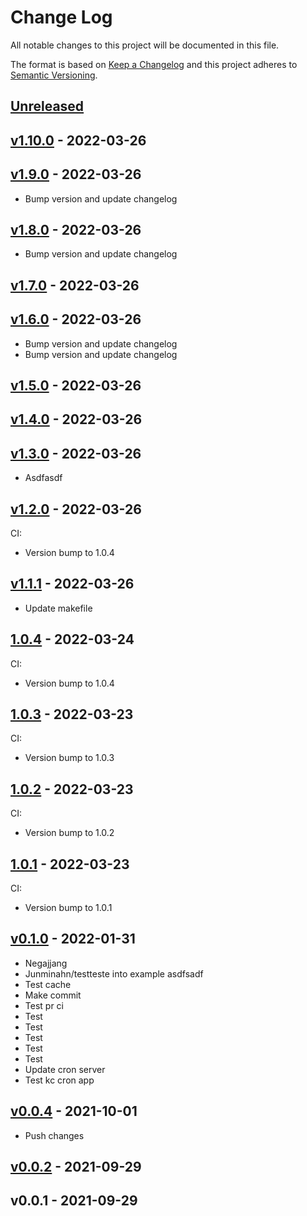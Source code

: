 # Change Log

All notable changes to this project will be documented in this file.

The format is based on [Keep a Changelog](http://keepachangelog.com/) and this
project adheres to [Semantic Versioning](http://semver.org/).

<a name="unreleased"></a>
## [Unreleased]



<a name="v1.10.0"></a>
## [v1.10.0] - 2022-03-26



<a name="v1.9.0"></a>
## [v1.9.0] - 2022-03-26

- Bump version and update changelog


<a name="v1.8.0"></a>
## [v1.8.0] - 2022-03-26

- Bump version and update changelog


<a name="v1.7.0"></a>
## [v1.7.0] - 2022-03-26



<a name="v1.6.0"></a>
## [v1.6.0] - 2022-03-26

- Bump version and update changelog
- Bump version and update changelog


<a name="v1.5.0"></a>
## [v1.5.0] - 2022-03-26



<a name="v1.4.0"></a>
## [v1.4.0] - 2022-03-26



<a name="v1.3.0"></a>
## [v1.3.0] - 2022-03-26

- Asdfasdf


<a name="v1.2.0"></a>
## [v1.2.0] - 2022-03-26
CI:
- Version bump to 1.0.4


<a name="v1.1.1"></a>
## [v1.1.1] - 2022-03-26

- Update makefile


<a name="1.0.4"></a>
## [1.0.4] - 2022-03-24
CI:
- Version bump to 1.0.4


<a name="1.0.3"></a>
## [1.0.3] - 2022-03-23
CI:
- Version bump to 1.0.3


<a name="1.0.2"></a>
## [1.0.2] - 2022-03-23
CI:
- Version bump to 1.0.2


<a name="1.0.1"></a>
## [1.0.1] - 2022-03-23
CI:
- Version bump to 1.0.1


<a name="v0.1.0"></a>
## [v0.1.0] - 2022-01-31

- Negajjang
- Junminahn/testteste into example asdfsadf
- Test cache
- Make commit
- Test pr ci
- Test
- Test
- Test
- Test
- Test
- Update cron server
- Test kc cron app


<a name="v0.0.4"></a>
## [v0.0.4] - 2021-10-01

- Push changes


<a name="v0.0.2"></a>
## [v0.0.2] - 2021-09-29



<a name="v0.0.1"></a>
## v0.0.1 - 2021-09-29



[Unreleased]: https://github.com/junminahn/testteste/compare/v1.10.0...HEAD
[v1.10.0]: https://github.com/junminahn/testteste/compare/v1.9.0...v1.10.0
[v1.9.0]: https://github.com/junminahn/testteste/compare/v1.8.0...v1.9.0
[v1.8.0]: https://github.com/junminahn/testteste/compare/v1.7.0...v1.8.0
[v1.7.0]: https://github.com/junminahn/testteste/compare/v1.6.0...v1.7.0
[v1.6.0]: https://github.com/junminahn/testteste/compare/v1.5.0...v1.6.0
[v1.5.0]: https://github.com/junminahn/testteste/compare/v1.4.0...v1.5.0
[v1.4.0]: https://github.com/junminahn/testteste/compare/v1.3.0...v1.4.0
[v1.3.0]: https://github.com/junminahn/testteste/compare/v1.2.0...v1.3.0
[v1.2.0]: https://github.com/junminahn/testteste/compare/v1.1.1...v1.2.0
[v1.1.1]: https://github.com/junminahn/testteste/compare/1.0.4...v1.1.1
[1.0.4]: https://github.com/junminahn/testteste/compare/1.0.3...1.0.4
[1.0.3]: https://github.com/junminahn/testteste/compare/1.0.2...1.0.3
[1.0.2]: https://github.com/junminahn/testteste/compare/1.0.1...1.0.2
[1.0.1]: https://github.com/junminahn/testteste/compare/v0.1.0...1.0.1
[v0.1.0]: https://github.com/junminahn/testteste/compare/v0.0.4...v0.1.0
[v0.0.4]: https://github.com/junminahn/testteste/compare/v0.0.2...v0.0.4
[v0.0.2]: https://github.com/junminahn/testteste/compare/v0.0.1...v0.0.2
